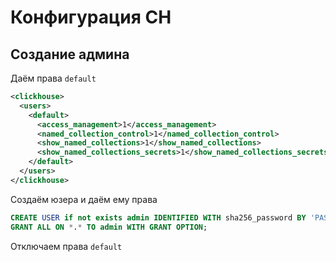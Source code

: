

# Конфигурация CH

## Создание админа
Даём права `default`

```xml
<clickhouse>
  <users>
    <default>
      <access_management>1</access_management>
      <named_collection_control>1</named_collection_control>
      <show_named_collections>1</show_named_collections>
      <show_named_collections_secrets>1</show_named_collections_secrets>
    </default>
  </users>
</clickhouse>
```

Создаём юзера и даём ему права 

```sql
CREATE USER if not exists admin IDENTIFIED WITH sha256_password BY 'PASSWORD';
GRANT ALL ON *.* TO admin WITH GRANT OPTION;
```

Отключаем права `default`